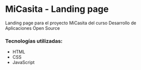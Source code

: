 # MiCasita - Landing page
Landing page para el proyecto MiCasita del curso Desarrollo de Aplicaciones Open Source
### Tecnologías utilizadas:
- HTML
- CSS
- JavaScript
